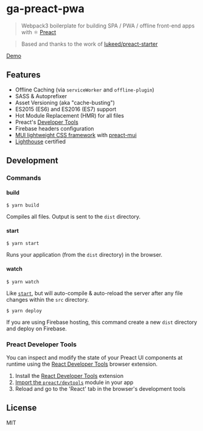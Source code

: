 # ga-preact-pwa

> Webpack3 boilerplate for building SPA / PWA / offline front-end apps with :atom_symbol: [Preact](https://github.com/developit/preact)

> Based and thanks to the work of [lukeed/preact-starter](https://github.com/lukeed/preact-starter)

[Demo](https://ga-pwa.firebaseapp.com/)

## Features

* Offline Caching (via `serviceWorker` and `offline-plugin`)
* SASS & Autoprefixer
* Asset Versioning (aka "cache-busting")
* ES2015 (ES6) and ES2016 (ES7) support
* Hot Module Replacement (HMR) for all files
* Preact's [Developer Tools](#preact-developer-tools)
* Firebase headers configuration
* [MUI lightweight CSS framework](https://www.muicss.com/) with [preact-mui](https://www.npmjs.com/package/preact-mui)
* [Lighthouse](https://github.com/GoogleChrome/lighthouse) certified

## Development

### Commands

#### build

```
$ yarn build
```

Compiles all files. Output is sent to the `dist` directory.

#### start

```
$ yarn start
```

Runs your application (from the `dist` directory) in the browser.

#### watch

```
$ yarn watch
```

Like [`start`](#start), but will auto-compile & auto-reload the server after any file changes within the `src` directory.

```
$ yarn deploy
```

If you are using Firebase hosting, this command create a new `dist` directory and deploy on Firebase.

### Preact Developer Tools

You can inspect and modify the state of your Preact UI components at runtime using the [React Developer Tools](https://github.com/facebook/react-devtools) browser extension.

1. Install the [React Developer Tools](https://github.com/facebook/react-devtools) extension
2. [Import the `preact/devtools`](src/index.js#L23) module in your app
3. Reload and go to the 'React' tab in the browser's development tools

## License

MIT
